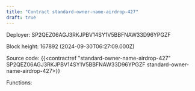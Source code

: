 ```yaml
---
title: "Contract standard-owner-name-airdrop-427"
draft: true
---
```

Deployer: SP2QEZ06AGJ3RKJPBV14SY1V5BBFNAW33D96YPGZF


 



Block height: 167892 (2024-09-30T06:27:09.000Z)

Source code: {{<contractref "standard-owner-name-airdrop-427" SP2QEZ06AGJ3RKJPBV14SY1V5BBFNAW33D96YPGZF standard-owner-name-airdrop-427>}}

Functions:


